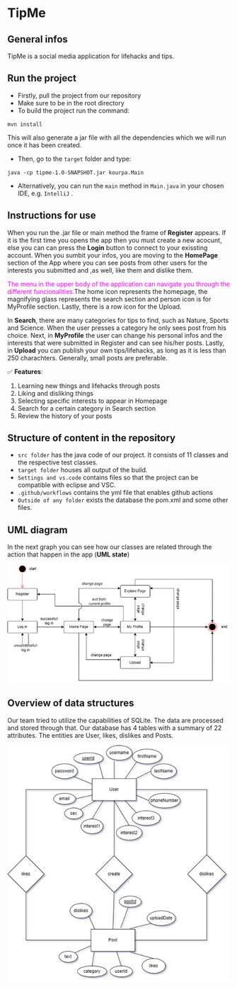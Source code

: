 # TipMe
## General infos
TipMe is a social media application for lifehacks and tips.
## Run the project
* Firstly, pull the project from our repository 
* Make sure to be in the root directory 
* To build the project run the command:
```
mvn install
```
This will also generate a jar file with all the dependencies which we will run once it has been created.
* Then, go to the `target` folder and type:
```
java -cp tipme-1.0-SNAPSHOT.jar kourpa.Main
```
* Alternatively, you can  run the `main` method in `Main.java` in your chosen IDE, e.g. `IntelliJ` .
## Instructions for use
When you run the .jar file or main method the frame of **Register** appears. If it is the first time you opens the app then you must create a new acocunt, else you can can press the **Login** button to connect to your exissting account. When you sumbit your infos, you are moving to the **HomePage** section of the App where you can see posts from other users for the interests you submitted and ,as well, like them and dislike them.

 <span style="color:magenta">The menu in the upper body of the application can navigate you through the different funcionalities.</span>The home icon represents the homepage, the magnifying glass represents the search section and person icon is for MyProfile section. Lastly, there is a row icon for the Upload.

 In **Search**, there are many categories for tips to find, such as Nature, Sports and Science. When the user presses a category he only sees post from his choice. Next, in **MyProfile** the user can change his personal infos and the interests that were submitted in Register and can see his/her posts. Lastly, in **Upload** you can publish your own tips/lifehacks, as long as it is less than 250 charachters. Generally, small posts are preferable. 
 

 ✅ **Features**: 
 1. Learning new things and lifehacks through posts 
 2. Liking and disliking things
 3. Selecting specific interests to appear in Homepage
 4. Search for a certain category in Search section
 5. Review the history of your posts


## Structure of content in the repository
* ```src folder``` has the java code of our project. It consists of 11 classes and the respective test classes.
* ```target folder``` houses all output of the build.
* ```Settings and vs.code``` contains files so that the project can be compatible with eclipse and VSC.
* ```.github/workflows``` contains the yml file that enables github actions
* ```Outside of any folder``` exists the database the pom.xml and some other files.


## UML diagram
In the next graph you can see how our classes are related through the action that happen in the app (**UML state**)

![UML](src\main\resources\UML.png)

## Overview of data structures
Our team tried to utilize the capabilities of SQLite. The data are processed and stored through that.
Our database has 4 tables with a summary of 22 attributes. The entities are User, likes, dislikes and Posts.


![E-R Model](src\main\resources\db.png)

